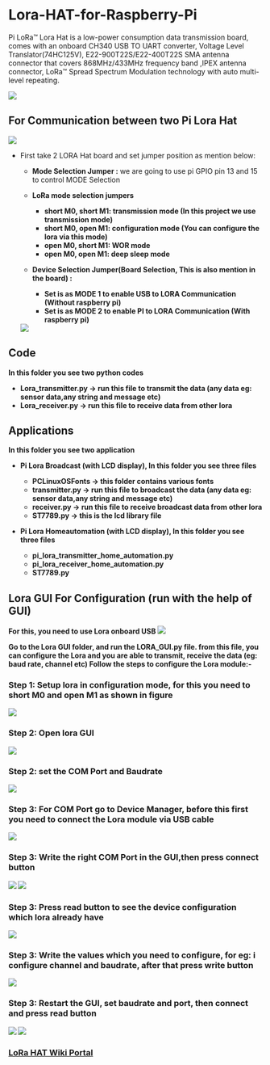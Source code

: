 # Lora-HAT-for-Raspberry-Pi
Pi LoRa™ Lora Hat is a low-power consumption data transmission board, comes with an onboard CH340 USB TO UART converter, Voltage Level Translator(74HC125V), E22-900T22S/E22-400T22S SMA antenna connector that covers 868MHz/433MHz frequency band ,IPEX antenna connector, LoRa™ Spread Spectrum Modulation technology with auto multi-level repeating.

<img src= "https://github.com/sbcshop/Lora-HAT-for-Raspberry-Pi/blob/main/images/img.png" />

## For Communication between two Pi Lora Hat

<img src= "https://github.com/sbcshop/Lora-HAT-for-Raspberry-Pi/blob/main/images/img4.JPG" />

* First take 2 LORA Hat board and set jumper position as mention below:
  * <b> Mode Selection Jumper :</b> we are going to use pi GPIO pin 13 and 15 to control MODE Selection
   * <b> LoRa mode selection jumpers 
     * <b> short M0, short M1: transmission mode (In this project we use transmission mode)
     * <b> short M0, open M1: configuration mode (You can configure the lora via this mode)
     * <b> open M0, short M1: WOR mode
     * <b> open M0, open M1: deep sleep mode
 
  * <b> Device Selection Jumper(Board Selection, This is also mention in the board) : 
    * </b> Set is as MODE 1 to enable USB to LORA Communication (Without raspberry pi)
    * </b> Set is as MODE 2 to enable PI to LORA Communication (With raspberry pi)

  <img src= "https://github.com/sbcshop/Lora-HAT-for-Raspberry-Pi/blob/main/images/img2.png" />
 
 ## Code
 In this folder you see two python codes
   * Lora_transmitter.py -> run this file to transmit the data (any data eg: sensor data,any string and message etc)
   * Lora_receiver.py    -> run this file to receive data from other lora
 
 ## Applications
 In this folder you see two application
   * Pi Lora Broadcast (with LCD display), In this folder you see three files
       * PCLinuxOSFonts -> this folder contains various fonts
       * transmitter.py -> run this file to broadcast the data (any data eg: sensor data,any string and message etc)
       * receiver.py    -> run this file to receive broadcast data from other lora
       * ST7789.py      -> this is the lcd library file
 
   * Pi Lora Homeautomation (with LCD display), In this folder you see three files
       * pi_lora_transmitter_home_automation.py
       * pi_lora_receiver_home_automation.py 
       * ST7789.py
 
 ## Lora GUI For Configuration (run with the help of GUI)
 For this, you need to use Lora onboard USB 
 <img src= "https://github.com/sbcshop/Lora-HAT-for-Raspberry-Pi/blob/main/images/img_18.jpg" />
 
 Go to the Lora GUI folder, and run the LORA_GUI.py file. from this file, you can configure the Lora and you are able to transmit, receive the data  (eg: baud rate, channel etc)
 Follow the steps to configure the Lora module:-

 ### Step 1: Setup lora in configuration mode, for this you need to short M0 and open M1 as shown in figure
  <img src= "https://github.com/sbcshop/Lora-HAT-for-Raspberry-Pi/blob/main/images/img_16.jpg" />
 
### Step 2: Open lora GUI 
 <img src= "https://github.com/sbcshop/Lora-HAT-for-Raspberry-Pi/blob/main/images/img_1.png" />

### Step 2: set the COM Port and Baudrate
  <img src= "https://github.com/sbcshop/Lora-HAT-for-Raspberry-Pi/blob/main/images/img_2.png" />
 
### Step 3: For COM Port go to Device Manager, before this first you need to connect the Lora module via USB cable 
  <img src= "https://github.com/sbcshop/Lora-HAT-for-Raspberry-Pi/blob/main/images/img_7.png" />
 
### Step 3: Write the right COM Port in the GUI,then press connect button
  <img src= "https://github.com/sbcshop/Lora-HAT-for-Raspberry-Pi/blob/main/images/img_8.png" />
  <img src= "https://github.com/sbcshop/Lora-HAT-for-Raspberry-Pi/blob/main/images/img_9.png" />

### Step 3: Press read button to see the device configuration which lora already have
  <img src= "https://github.com/sbcshop/Lora-HAT-for-Raspberry-Pi/blob/main/images/img__10.png" />
 
### Step 3: Write the values which you need to configure, for eg: i configure channel and baudrate, after that press write button
  <img src= "https://github.com/sbcshop/Lora-HAT-for-Raspberry-Pi/blob/main/images/img_13.png" />
 
### Step 3: Restart the GUI, set baudrate and port, then connect and press read button 
  <img src= "https://github.com/sbcshop/Lora-HAT-for-Raspberry-Pi/blob/main/images/img_14.png" />
  <img src= "https://github.com/sbcshop/Lora-HAT-for-Raspberry-Pi/blob/main/images/img_15.png" />
 
 

### <a href="https://learn.sb-components.co.uk/LoRa-HAT-for-Raspberry-Pi" > LoRa HAT Wiki Portal </a>
 

